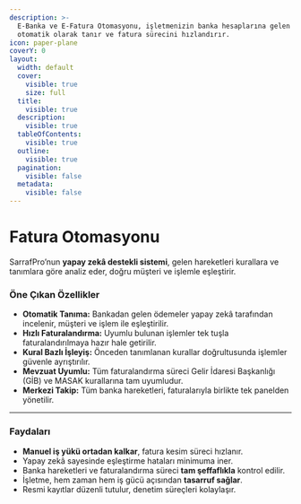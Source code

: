 ```yaml
---
description: >-
  E-Banka ve E-Fatura Otomasyonu, işletmenizin banka hesaplarına gelen ödemeleri
  otomatik olarak tanır ve fatura sürecini hızlandırır.
icon: paper-plane
coverY: 0
layout:
  width: default
  cover:
    visible: true
    size: full
  title:
    visible: true
  description:
    visible: true
  tableOfContents:
    visible: true
  outline:
    visible: true
  pagination:
    visible: false
  metadata:
    visible: false
---
```


# Fatura Otomasyonu

SarrafPro’nun **yapay zekâ destekli sistemi**, gelen hareketleri kurallara ve tanımlara göre analiz eder, doğru müşteri ve işlemle eşleştirir.

### Öne Çıkan Özellikler

* **Otomatik Tanıma:** Bankadan gelen ödemeler yapay zekâ tarafından incelenir, müşteri ve işlem ile eşleştirilir.
* **Hızlı Faturalandırma:** Uyumlu bulunan işlemler tek tuşla faturalandırılmaya hazır hale getirilir.
* **Kural Bazlı İşleyiş:** Önceden tanımlanan kurallar doğrultusunda işlemler güvenle ayrıştırılır.
* **Mevzuat Uyumlu:** Tüm faturalandırma süreci Gelir İdaresi Başkanlığı (GİB) ve MASAK kurallarına tam uyumludur.
* **Merkezi Takip:** Tüm banka hareketleri, faturalarıyla birlikte tek panelden yönetilir.

***

### Faydaları

* **Manuel iş yükü ortadan kalkar**, fatura kesim süreci hızlanır.
* Yapay zekâ sayesinde eşleştirme hataları minimuma iner.
* Banka hareketleri ve faturalandırma süreci **tam şeffaflıkla** kontrol edilir.
* İşletme, hem zaman hem iş gücü açısından **tasarruf sağlar**.
* Resmi kayıtlar düzenli tutulur, denetim süreçleri kolaylaşır.

